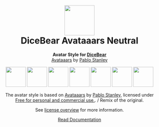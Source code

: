 <h1 align="center"><img src="https://www.dicebear.com/logo-readme.svg" width="96" /> <br />DiceBear Avataaars Neutral</h1>
<p align="center">
  <strong>Avatar Style for <a href="https://www.dicebear.com/">DiceBear</a></strong><br />
  <a href="https://avataaars.com/">Avataaars</a> by <a href="https://twitter.com/pablostanley">Pablo Stanley</a>
</p>

<p align="center">
  <img src="https://api.dicebear.com/6.x/avataaars-neutral/svg?seed=Mimi" width="64" />
  <img src="https://api.dicebear.com/6.x/avataaars-neutral/svg?seed=Sasha" width="64" />
  <img src="https://api.dicebear.com/6.x/avataaars-neutral/svg?seed=Lilly" width="64" />
  <img src="https://api.dicebear.com/6.x/avataaars-neutral/svg?seed=Tigger" width="64" />
  <img src="https://api.dicebear.com/6.x/avataaars-neutral/svg?seed=Bella" width="64" />
  <img src="https://api.dicebear.com/6.x/avataaars-neutral/svg?seed=Zoe" width="64" />
  <img src="https://api.dicebear.com/6.x/avataaars-neutral/svg?seed=Kitty" width="64" />
</p>

<p align="center">
  The avatar style is based on <a href="https://avataaars.com/">Avataaars</a> by
  <a href="https://twitter.com/pablostanley">Pablo Stanley</a>, licensed under
  <a href="https://avataaars.com/">Free for personal and commercial use.</a>. / Remix of the original.
</p>
<p align="center">
  See <a href="https://www.dicebear.com/licenses">license overview</a> for more information.
</p>

<p align="center">
  <a href="https://www.dicebear.com/styles/avataaars-neutral">
    Read Documentation
  </a>
</p>
